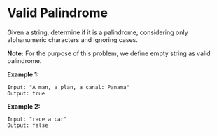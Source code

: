 # Valid Palindrome

Given a string, determine if it is a palindrome, considering only alphanumeric characters and ignoring cases.

__Note:__ For the purpose of this problem, we define empty string as valid palindrome.

__Example 1:__

```pseudo
Input: "A man, a plan, a canal: Panama"
Output: true
```

__Example 2:__

```pseudo
Input: "race a car"
Output: false
```